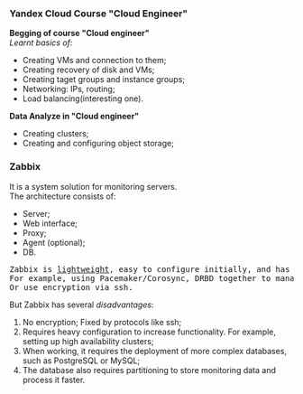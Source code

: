 <h3>Yandex Cloud Course "Cloud Engineer"</h3>
	<b>Begging of course "Cloud engineer"</b> </br>
		<i>Learnt basics of:</i>
		<ul>
			<li>Creating VMs and connection to them;</li>
			<li>Creating recovery of disk and VMs;</li>
			<li>Creating taget groups and instance groups;</li>
			<li>Networking: IPs, routing;</li>
			<li>Load balancing(interesting one).</li>
		</ul>
	<b>Data Analyze in "Cloud engineer"</b>
		<ul>
			<li>Creating clusters;</li>
			<li>Creating and configuring object storage;</li>
		</ul>

<h3>Zabbix</h3>
It is a system solution for monitoring servers. </br>
The architecture consists of:
<ul>
	<li>Server;</li>
	<li>Web interface;</li>
	<li>Proxy;</li>
	<li>Agent (optional);</li>
	<li>DB.</li>
</ul>

<pre>
Zabbix is <u>lightweight</u>, easy to configure initially, and has powerful functionality when working with distributed monitoring.
For example, using Pacemaker/Corosync, DRBD together to manage nodes.
Or use encryption via ssh.
</pre>

But Zabbix has several <i>disadvantages</i>:
<ol type="1">
	<li>No encryption; Fixed by protocols like ssh;</li>
	<li>Requires heavy configuration to increase functionality. For example, setting up high availability clusters;</li>
	<li>When working, it requires the deployment of more complex databases, such as PostgreSQL or MySQL;</li>
	<li>The database also requires partitioning to store monitoring data and process it faster.</li>
</ol>
